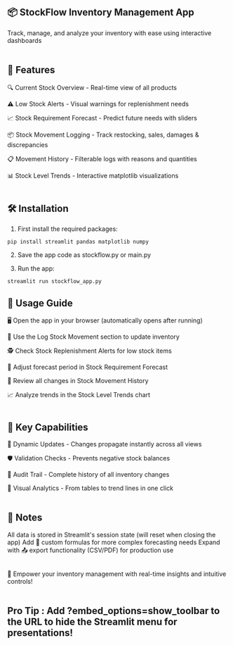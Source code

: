 ## 📦 StockFlow Inventory Management App
Track, manage, and analyze your inventory with ease using interactive dashboards<br><br>

## 🚀 Features
🔍 Current Stock Overview - Real-time view of all products


⚠️ Low Stock Alerts - Visual warnings for replenishment needs


📈 Stock Requirement Forecast - Predict future needs with sliders


📦 Stock Movement Logging - Track restocking, sales, damages & discrepancies


📋 Movement History - Filterable logs with reasons and quantities


📊 Stock Level Trends - Interactive matplotlib visualizations<br><br>

## 🛠️ Installation

1. First install the required packages:

```$
pip install streamlit pandas matplotlib numpy

```

2. Save the app code as stockflow.py or main.py

3. Run the app:

```$
streamlit run stockflow_app.py

```

## 🧭 Usage Guide
🖥️ Open the app in your browser (automatically opens after running)


📝 Use the Log Stock Movement section to update inventory


🕵️ Check Stock Replenishment Alerts for low stock items


📅 Adjust forecast period in Stock Requirement Forecast


📁 Review all changes in Stock Movement History


📈 Analyze trends in the Stock Level Trends chart<br><br>

## 🎯 Key Capabilities
🔄 Dynamic Updates - Changes propagate instantly across all views


🛡️ Validation Checks - Prevents negative stock balances


📁 Audit Trail - Complete history of all inventory changes


📐 Visual Analytics - From tables to trend lines in one click<br><br>

## 📌 Notes
All data is stored in Streamlit's session state (will reset when closing the app)
Add 🧮 custom formulas for more complex forecasting needs
Expand with 📤 export functionality (CSV/PDF) for production use<br><br>

🌟 Empower your inventory management with real-time insights and intuitive controls!<br><br>

## Pro Tip : Add ?embed_options=show_toolbar to the URL to hide the Streamlit menu for presentations!

